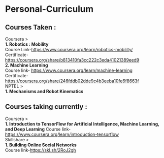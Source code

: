 # Personal-Curriculum

## Courses Taken :   
Coursera >  
**1. Robotics : Mobility**   
Course Link-https://www.coursera.org/learn/robotics-mobility/  
Certificate-https://coursera.org/share/b813410fa3cc222c3eda41021389eed9  
**2. Machine Learning**   
Course link- https://www.coursera.org/learn/machine-learning  
Certificate-https://coursera.org/share/246fddb02dde9c4b3eeba10fe6f8663f  
NPTEL >  
**1. Mechanisms and Robot Kinematics**  
## Courses taking currently :
Coursera >  
**1. Introduction to TensorFlow for Artificial Intelligence, Machine Learning, and Deep Learning**
Course link-https://www.coursera.org/learn/introduction-tensorflow  
Skillshare >  
**1. Building Online Social Networks**    
Course link-https://skl.sh/2RoJ2gh

